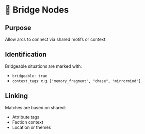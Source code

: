# 🔗 Bridge Nodes

## Purpose

Allow arcs to connect via shared motifs or context.

## Identification

Bridgeable situations are marked with:
- `bridgeable: true`
- `context_tags`: e.g. `["memory_fragment", "chase", "mirrormind"]`

## Linking

Matches are based on shared:
- Attribute tags
- Faction context
- Location or themes
